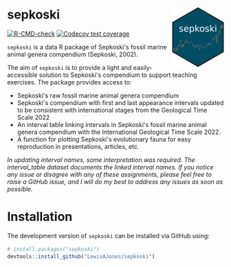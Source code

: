 # sepkoski <img src="man/figures/logo.png" align="right" width="120" />

<!-- badges: start -->
[![R-CMD-check](https://github.com/LewisAJones/sepkoski/actions/workflows/R-CMD-check.yaml/badge.svg)](https://github.com/LewisAJones/sepkoski/actions/workflows/R-CMD-check.yaml)
[![Codecov test coverage](https://codecov.io/gh/LewisAJones/sepkoski/branch/main/graph/badge.svg)](https://app.codecov.io/gh/LewisAJones/sepkoski?branch=main)
<!-- badges: end -->

`sepkoski` is a data R package of Sepkoski's fossil marine animal genera compendium (Sepkoski, 2002).

The aim of `sepkoski` is to provide a light and easily-accessible solution to Sepkoski's compendium to support teaching exercises. The package provides access to:

- Sepkoski's raw fossil marine animal genera compendium
- Sepkoski's compendium with first and last appearance intervals updated to be consistent with international stages from the Geological Time Scale 2022
- An interval table linking intervals in Sepkoski's fossil marine animal genera compendium with the International Geological Time Scale 2022.
- A function for plotting Sepkoski's evolutionary fauna for easy reproduction in presentations, articles, etc.

*In updating interval names, some interpretation was required. The interval_table dataset documents the linked interval names. If you notice any issue or disagree with any of these assignments, please feel free to raise a GitHub issue, and I will do my best to address any issues as soon as possible.*

# Installation

The development version of `sepkoski` can be installed via GitHub using:

```r
# install.packages("sepkoski")
devtools::install_github("LewisAJones/sepkoski")
```
